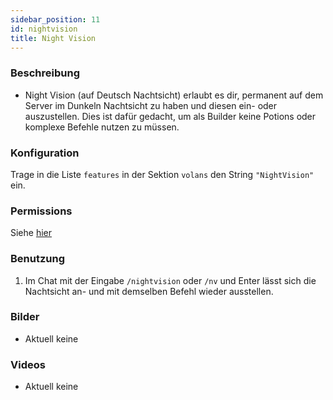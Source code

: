 ```yaml
---
sidebar_position: 11
id: nightvision
title: Night Vision
---
```

### Beschreibung
* Night Vision (auf Deutsch Nachtsicht) erlaubt es dir, permanent auf dem Server im Dunkeln Nachtsicht zu haben und diesen ein- oder auszustellen. Dies ist dafür gedacht, um als Builder keine Potions oder komplexe Befehle nutzen zu müssen.
### Konfiguration
Trage in die Liste `features` in der Sektion `volans` den String `"NightVision"` ein.
### Permissions
Siehe [hier](/docs/Permissions/#night-vision)
### Benutzung
1. Im Chat mit der Eingabe `/nightvision` oder `/nv` und Enter lässt sich die Nachtsicht an- und mit demselben Befehl wieder ausstellen.
### Bilder
- Aktuell keine
### Videos
- Aktuell keine